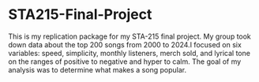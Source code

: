 # STA215-Final-Project
This is my replication package for my STA-215 final project. My group took down data about the top 200 songs from 2000 to 2024.I focused on six variables: speed, simplicity, monthly listeners, merch sold, and lyrical tone on the ranges of positive to negative and hyper to calm. The goal of my analysis was to determine what makes a song popular.
